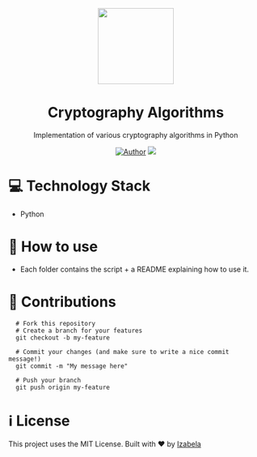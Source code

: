 <p align="center">
  <img width="150" src="https://cdn.iconscout.com/icon/free/png-512/cryptography-1519847-1288171.png">
</p>
<h1 align=center>Cryptography Algorithms</h1>
<p align="center">Implementation of various cryptography algorithms in Python</p>

<div align="center">
  
  <a href="https://www.linkedin.com/in/izabela-matos/" rel="linkedin">![Author](https://img.shields.io/badge/made%20by-izabela-blueviolet)</a>
  <img src="https://www.bytelion.com/wp-content/uploads/2015/12/python-banner.png">

  
</div>


# :computer: Technology Stack
- Python

# :barber: How to use
- Each folder contains the script + a README explaining how to use it.


# :fork_and_knife: Contributions
```shell
  # Fork this repository
  # Create a branch for your features
  git checkout -b my-feature
  
  # Commit your changes (and make sure to write a nice commit message!)
  git commit -m "My message here"
  
  # Push your branch
  git push origin my-feature
```

# :information_source: License
This project uses the MIT License. 
Built with :heart: by <a href="https://www.linkedin.com/in/izabela-matos/">Izabela</a>
